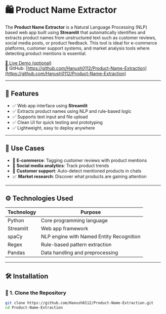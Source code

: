 # 🛍️ Product Name Extractor

The **Product Name Extractor** is a Natural Language Processing (NLP) based web app built using **Streamlit** that automatically identifies and extracts product names from unstructured text such as customer reviews, social media posts, or product feedback. This tool is ideal for e-commerce platforms, customer support systems, and market analysis tools where detecting product mentions is essential.

[🔗 Live Demo (optional)](#)  
📍 GitHub: [https://github.com/Hanush0112/Product-Name-Extraction](https://github.com/Hanush0112/Product-Name-Extraction)

---

## 🚀 Features

- ✅ Web app interface using **Streamlit**
- ✅ Extracts product names using NLP and rule-based logic
- ✅ Supports text input and file upload
- ✅ Clean UI for quick testing and prototyping
- ✅ Lightweight, easy to deploy anywhere

---

## 🧠 Use Cases

- 🛒 **E-commerce**: Tagging customer reviews with product mentions
- 💬 **Social media analytics**: Track product trends
- 🤖 **Customer support**: Auto-detect mentioned products in chats
- 📈 **Market research**: Discover what products are gaining attention

---

## ⚙️ Technologies Used

| Technology        | Purpose                                 |
|-------------------|------------------------------------------|
| Python            | Core programming language                |
| Streamlit         | Web app framework                        |
| spaCy             | NLP engine with Named Entity Recognition |
| Regex             | Rule-based pattern extraction            |
| Pandas            | Data handling and preprocessing          |

---

## 🛠️ Installation

### 🔹 1. Clone the Repository

```bash
git clone https://github.com/Hanush0112/Product-Name-Extraction.git
cd Product-Name-Extraction
